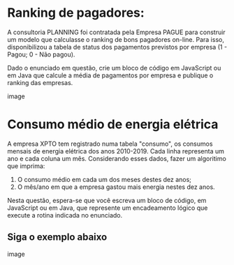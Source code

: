 # Ranking de pagadores: 

<p>A consultoria PLANNING foi contratada pela Empresa PAGUE para construir um modelo que calculasse o ranking de bons pagadores on-line.
Para isso, disponibilizou a tabela de status dos pagamentos previstos por empresa (1 - Pagou; 0 - Não pagou).
</p>

<p>Dado o enunciado em questão, crie um bloco de código em JavaScript ou em Java que calcule a média de pagamentos por empresa
e publique o ranking das empresas.</p>

image

# Consumo médio de energia elétrica

<p>A empresa XPTO tem registrado numa tabela "consumo", os consumos mensais de energia elétrica dos anos 2010-2019.
Cada linha representa um ano e cada coluna um mês. Considerando esses dados, fazer um algoritimo que imprima:</p>
<ol>
  <li>O consumo médio em cada um dos meses destes dez anos;</li>
  <li>O mês/ano em que a empresa gastou mais energia nestes dez anos.</li>
</ol>

<p>Nesta questão, espera-se que você escreva um bloco de código, em JavaScript ou em Java, que represente um encadeamento lógico
que execute a rotina indicada no enunciado.</p>

## Siga o exemplo abaixo

image
